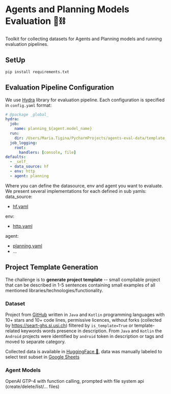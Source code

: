 # Agents and Planning Models Evaluation 🤖⛓

Toolkit for collecting datasets for Agents and Planning models and running evaluation pipelines.

## SetUp

```shell 
pip install requirements.txt
```
## Evaluation Pipeline Configuration
We use [Hydra](https://hydra.cc/docs/intro/) library for evaluation pipeline. 
Each configuration is specified in `config.yaml` format:
```yaml
# @package _global_
hydra:
  job:
    name: planning_${agent.model_name}
  run:
    dir: /Users/Maria.Tigina/PycharmProjects/agents-eval-data/template_generation/${hydra:job.name}
  job_logging:
    root:
      handlers: [console, file]
defaults:
  - _self_
  - data_source: hf
  - env: http
  - agent: planning
```
Where you can define the datasource, env and agent you want to evaluate. 
We present several implementations for each defined in sub yamls:\
data_source:
* [hf.yaml]()

env: 
* [http.yaml]()

agent: 
* [planning.yaml]() 
* ...


## Project Template Generation
The challenge is to **generate project template** -- small compilable project that can be described in 1-5 sentences 
containing small examples of all mentioned libraries/technologies/functionality.

### Dataset
Project from [GitHub](https://github.com/) written in `Java` and `Kotlin` programming languages 
with 10+ stars and 10+ code lines, permissive licences, without forks (collected by https://seart-ghs.si.usi.ch) 
filtered by `is_template=True` or template-related keywords words presence in description.
From `Java` and `Kotlin` the `Android` projects were identified by `android` token in description or tags and 
moved to separate category.

Collected data is available in [HuggingFace 🤗](https://huggingface.co/datasets/JetBrains-Research/template-generation), data was manually labeled to select test subset in [Google Sheets](https://docs.google.com/spreadsheets/d/1tQLWBBlfDA9l72wpXT7DbqkAt9FWUo0bt9dDX1X9AU8/edit#gid=907232403)

### Agent Models
OpenAI GTP-4 with function calling, prompted with file system api (create/delete/list/... files)
